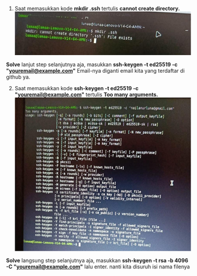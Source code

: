 1. Saat memasukkan kode **mkdir .ssh** tertulis **cannot create directory.**
![VSCode](/Session%201/IMAGES/cannot%20create%20directory.jpeg)

**Solve** lanjut step selanjutnya aja, masukkan **ssh-keygen -t ed25519 -c "youremail@example.com"**
Email-nya diganti email kita yang terdaftar di github ya.

2. Saat memasukkan kode **ssh-keygen -t ed25519 -c "youremail@example.com"** tertulis **Too many arguments.**
![VSCode](/Session%201/IMAGES/Too%20many%20arguments.jpeg)

**Solve** langsung step selanjutnya aja, masukkan **ssh-keygen -t rsa -b 4096 -C "youremail@example.com"** lalu enter. nanti kita disuruh isi nama filenya